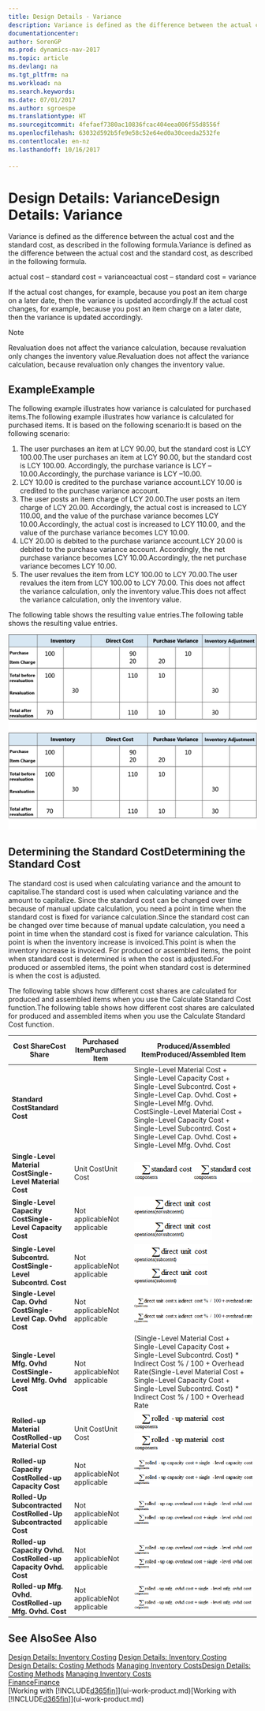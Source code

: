 ```yaml
---
title: Design Details - Variance
description: Variance is defined as the difference between the actual cost and the standard cost, as described in the following formula.
documentationcenter: 
author: SorenGP
ms.prod: dynamics-nav-2017
ms.topic: article
ms.devlang: na
ms.tgt_pltfrm: na
ms.workload: na
ms.search.keywords: 
ms.date: 07/01/2017
ms.author: sgroespe
ms.translationtype: HT
ms.sourcegitcommit: 4fefaef7380ac10836fcac404eea006f55d8556f
ms.openlocfilehash: 63032d592b5fe9e58c52e64ed0a30ceeda2532fe
ms.contentlocale: en-nz
ms.lasthandoff: 10/16/2017

---
```

# <a name="design-details-variance"></a><span data-ttu-id="852a6-103">Design Details: Variance</span><span class="sxs-lookup"><span data-stu-id="852a6-103">Design Details: Variance</span></span>
<span data-ttu-id="852a6-104">Variance is defined as the difference between the actual cost and the standard cost, as described in the following formula.</span><span class="sxs-lookup"><span data-stu-id="852a6-104">Variance is defined as the difference between the actual cost and the standard cost, as described in the following formula.</span></span>  

 <span data-ttu-id="852a6-105">actual cost – standard cost = variance</span><span class="sxs-lookup"><span data-stu-id="852a6-105">actual cost – standard cost = variance</span></span>  

 <span data-ttu-id="852a6-106">If the actual cost changes, for example, because you post an item charge on a later date, then the variance is updated accordingly.</span><span class="sxs-lookup"><span data-stu-id="852a6-106">If the actual cost changes, for example, because you post an item charge on a later date, then the variance is updated accordingly.</span></span>  

> [!NOTE]  
>  <span data-ttu-id="852a6-107">Revaluation does not affect the variance calculation, because revaluation only changes the inventory value.</span><span class="sxs-lookup"><span data-stu-id="852a6-107">Revaluation does not affect the variance calculation, because revaluation only changes the inventory value.</span></span>  

## <a name="example"></a><span data-ttu-id="852a6-108">Example</span><span class="sxs-lookup"><span data-stu-id="852a6-108">Example</span></span>  
 <span data-ttu-id="852a6-109">The following example illustrates how variance is calculated for purchased items.</span><span class="sxs-lookup"><span data-stu-id="852a6-109">The following example illustrates how variance is calculated for purchased items.</span></span> <span data-ttu-id="852a6-110">It is based on the following scenario:</span><span class="sxs-lookup"><span data-stu-id="852a6-110">It is based on the following scenario:</span></span>  

1.  <span data-ttu-id="852a6-111">The user purchases an item at LCY 90.00, but the standard cost is LCY 100.00.</span><span class="sxs-lookup"><span data-stu-id="852a6-111">The user purchases an item at LCY 90.00, but the standard cost is LCY 100.00.</span></span> <span data-ttu-id="852a6-112">Accordingly, the purchase variance is LCY –10.00.</span><span class="sxs-lookup"><span data-stu-id="852a6-112">Accordingly, the purchase variance is LCY –10.00.</span></span>  
2.  <span data-ttu-id="852a6-113">LCY 10.00 is credited to the purchase variance account.</span><span class="sxs-lookup"><span data-stu-id="852a6-113">LCY 10.00 is credited to the purchase variance account.</span></span>  
3.  <span data-ttu-id="852a6-114">The user posts an item charge of LCY 20.00.</span><span class="sxs-lookup"><span data-stu-id="852a6-114">The user posts an item charge of LCY 20.00.</span></span> <span data-ttu-id="852a6-115">Accordingly, the actual cost is increased to LCY 110.00, and the value of the purchase variance becomes LCY 10.00.</span><span class="sxs-lookup"><span data-stu-id="852a6-115">Accordingly, the actual cost is increased to LCY 110.00, and the value of the purchase variance becomes LCY 10.00.</span></span>  
4.  <span data-ttu-id="852a6-116">LCY 20.00 is debited to the purchase variance account.</span><span class="sxs-lookup"><span data-stu-id="852a6-116">LCY 20.00 is debited to the purchase variance account.</span></span> <span data-ttu-id="852a6-117">Accordingly, the net purchase variance becomes LCY 10.00.</span><span class="sxs-lookup"><span data-stu-id="852a6-117">Accordingly, the net purchase variance becomes LCY 10.00.</span></span>  
5.  <span data-ttu-id="852a6-118">The user revalues the item from LCY 100.00 to LCY 70.00.</span><span class="sxs-lookup"><span data-stu-id="852a6-118">The user revalues the item from LCY 100.00 to LCY 70.00.</span></span> <span data-ttu-id="852a6-119">This does not affect the variance calculation, only the inventory value.</span><span class="sxs-lookup"><span data-stu-id="852a6-119">This does not affect the variance calculation, only the inventory value.</span></span>  

 <span data-ttu-id="852a6-120">The following table shows the resulting value entries.</span><span class="sxs-lookup"><span data-stu-id="852a6-120">The following table shows the resulting value entries.</span></span>  

 <span data-ttu-id="852a6-121">![Purchase variance calculation](media/design_details_inventory_costing_11_purchase_variance.png "design_details_inventory_costing_11_purchase_variance")</span><span class="sxs-lookup"><span data-stu-id="852a6-121">![Purchase variance calculation](media/design_details_inventory_costing_11_purchase_variance.png "design_details_inventory_costing_11_purchase_variance")</span></span>  

## <a name="determining-the-standard-cost"></a><span data-ttu-id="852a6-122">Determining the Standard Cost</span><span class="sxs-lookup"><span data-stu-id="852a6-122">Determining the Standard Cost</span></span>  
 <span data-ttu-id="852a6-123">The standard cost is used when calculating variance and the amount to capitalise.</span><span class="sxs-lookup"><span data-stu-id="852a6-123">The standard cost is used when calculating variance and the amount to capitalize.</span></span> <span data-ttu-id="852a6-124">Since the standard cost can be changed over time because of manual update calculation, you need a point in time when the standard cost is fixed for variance calculation.</span><span class="sxs-lookup"><span data-stu-id="852a6-124">Since the standard cost can be changed over time because of manual update calculation, you need a point in time when the standard cost is fixed for variance calculation.</span></span> <span data-ttu-id="852a6-125">This point is when the inventory increase is invoiced.</span><span class="sxs-lookup"><span data-stu-id="852a6-125">This point is when the inventory increase is invoiced.</span></span> <span data-ttu-id="852a6-126">For produced or assembled items, the point when standard cost is determined is when the cost is adjusted.</span><span class="sxs-lookup"><span data-stu-id="852a6-126">For produced or assembled items, the point when standard cost is determined is when the cost is adjusted.</span></span>  

 <span data-ttu-id="852a6-127">The following table shows how different cost shares are calculated for produced and assembled items when you use the Calculate Standard Cost function.</span><span class="sxs-lookup"><span data-stu-id="852a6-127">The following table shows how different cost shares are calculated for produced and assembled items when you use the Calculate Standard Cost function.</span></span>  

|<span data-ttu-id="852a6-128">Cost Share</span><span class="sxs-lookup"><span data-stu-id="852a6-128">Cost Share</span></span>|<span data-ttu-id="852a6-129">Purchased Item</span><span class="sxs-lookup"><span data-stu-id="852a6-129">Purchased Item</span></span>|<span data-ttu-id="852a6-130">Produced/Assembled Item</span><span class="sxs-lookup"><span data-stu-id="852a6-130">Produced/Assembled Item</span></span>|  
|----------------|--------------------|------------------------------|  
|<span data-ttu-id="852a6-131">**Standard Cost**</span><span class="sxs-lookup"><span data-stu-id="852a6-131">**Standard Cost**</span></span>||<span data-ttu-id="852a6-132">Single-Level Material Cost + Single-Level Capacity Cost + Single-Level Subcontrd. Cost + Single-Level Cap. Ovhd. Cost + Single-Level Mfg. Ovhd. Cost</span><span class="sxs-lookup"><span data-stu-id="852a6-132">Single-Level Material Cost + Single-Level Capacity Cost + Single-Level Subcontrd. Cost + Single-Level Cap. Ovhd. Cost + Single-Level Mfg. Ovhd. Cost</span></span>|  
|<span data-ttu-id="852a6-133">**Single-Level Material Cost**</span><span class="sxs-lookup"><span data-stu-id="852a6-133">**Single-Level Material Cost**</span></span>|<span data-ttu-id="852a6-134">Unit Cost</span><span class="sxs-lookup"><span data-stu-id="852a6-134">Unit Cost</span></span>|<span data-ttu-id="852a6-135">![Equation 1](media/design_details_inventory_costing_11_equation_1.png "design_details_inventory_costing_11_equation_1")</span><span class="sxs-lookup"><span data-stu-id="852a6-135">![Equation 1](media/design_details_inventory_costing_11_equation_1.png "design_details_inventory_costing_11_equation_1")</span></span>|  
|<span data-ttu-id="852a6-136">**Single-Level Capacity Cost**</span><span class="sxs-lookup"><span data-stu-id="852a6-136">**Single-Level Capacity Cost**</span></span>|<span data-ttu-id="852a6-137">Not applicable</span><span class="sxs-lookup"><span data-stu-id="852a6-137">Not applicable</span></span>|<span data-ttu-id="852a6-138">![Equation 2](media/design_details_inventory_costing_11_equation_2.png "design_details_inventory_costing_11_equation_2")</span><span class="sxs-lookup"><span data-stu-id="852a6-138">![Equation 2](media/design_details_inventory_costing_11_equation_2.png "design_details_inventory_costing_11_equation_2")</span></span>|  
|<span data-ttu-id="852a6-139">**Single-Level Subcontrd. Cost**</span><span class="sxs-lookup"><span data-stu-id="852a6-139">**Single-Level Subcontrd. Cost**</span></span>|<span data-ttu-id="852a6-140">Not applicable</span><span class="sxs-lookup"><span data-stu-id="852a6-140">Not applicable</span></span>|<span data-ttu-id="852a6-141">![Equation 3](media/design_details_inventory_costing_11_equation_3.png "design_details_inventory_costing_11_equation_3")</span><span class="sxs-lookup"><span data-stu-id="852a6-141">![Equation 3](media/design_details_inventory_costing_11_equation_3.png "design_details_inventory_costing_11_equation_3")</span></span>|  
|<span data-ttu-id="852a6-142">**Single-Level Cap. Ovhd Cost**</span><span class="sxs-lookup"><span data-stu-id="852a6-142">**Single-Level Cap. Ovhd Cost**</span></span>|<span data-ttu-id="852a6-143">Not applicable</span><span class="sxs-lookup"><span data-stu-id="852a6-143">Not applicable</span></span>|<span data-ttu-id="852a6-144">![Equation 4](media/design_details_inventory_costing_11_equation_4.png "design_details_inventory_costing_11_equation_4")</span><span class="sxs-lookup"><span data-stu-id="852a6-144">![Equation 4](media/design_details_inventory_costing_11_equation_4.png "design_details_inventory_costing_11_equation_4")</span></span>|  
|<span data-ttu-id="852a6-145">**Single-Level Mfg. Ovhd Cost**</span><span class="sxs-lookup"><span data-stu-id="852a6-145">**Single-Level Mfg. Ovhd Cost**</span></span>|<span data-ttu-id="852a6-146">Not applicable</span><span class="sxs-lookup"><span data-stu-id="852a6-146">Not applicable</span></span>|<span data-ttu-id="852a6-147">(Single-Level Material Cost + Single-Level Capacity Cost + Single-Level Subcontrd. Cost) * Indirect Cost % / 100 + Overhead Rate</span><span class="sxs-lookup"><span data-stu-id="852a6-147">(Single-Level Material Cost + Single-Level Capacity Cost + Single-Level Subcontrd. Cost) * Indirect Cost % / 100 + Overhead Rate</span></span>|  
|<span data-ttu-id="852a6-148">**Rolled-up Material Cost**</span><span class="sxs-lookup"><span data-stu-id="852a6-148">**Rolled-up Material Cost**</span></span>|<span data-ttu-id="852a6-149">Unit Cost</span><span class="sxs-lookup"><span data-stu-id="852a6-149">Unit Cost</span></span>|<span data-ttu-id="852a6-150">![Equation 5](media/design_details_inventory_costing_11_equation_5.png "design_details_inventory_costing_11_equation_5")</span><span class="sxs-lookup"><span data-stu-id="852a6-150">![Equation 5](media/design_details_inventory_costing_11_equation_5.png "design_details_inventory_costing_11_equation_5")</span></span>|  
|<span data-ttu-id="852a6-151">**Rolled-up Capacity Cost**</span><span class="sxs-lookup"><span data-stu-id="852a6-151">**Rolled-up Capacity Cost**</span></span>|<span data-ttu-id="852a6-152">Not applicable</span><span class="sxs-lookup"><span data-stu-id="852a6-152">Not applicable</span></span>|<span data-ttu-id="852a6-153">![Equation 6](media/design_details_inventory_costing_11_equation_6.png "design_details_inventory_costing_11_equation_6")</span><span class="sxs-lookup"><span data-stu-id="852a6-153">![Equation 6](media/design_details_inventory_costing_11_equation_6.png "design_details_inventory_costing_11_equation_6")</span></span>|  
|<span data-ttu-id="852a6-154">**Rolled-Up Subcontracted Cost**</span><span class="sxs-lookup"><span data-stu-id="852a6-154">**Rolled-Up Subcontracted Cost**</span></span>|<span data-ttu-id="852a6-155">Not applicable</span><span class="sxs-lookup"><span data-stu-id="852a6-155">Not applicable</span></span>|<span data-ttu-id="852a6-156">![Equation 7](media/design_details_inventory_costing_11_equation_7.png "design_details_inventory_costing_11_equation_7")</span><span class="sxs-lookup"><span data-stu-id="852a6-156">![Equation 7](media/design_details_inventory_costing_11_equation_7.png "design_details_inventory_costing_11_equation_7")</span></span>|  
|<span data-ttu-id="852a6-157">**Rolled-up Capacity Ovhd. Cost**</span><span class="sxs-lookup"><span data-stu-id="852a6-157">**Rolled-up Capacity Ovhd. Cost**</span></span>|<span data-ttu-id="852a6-158">Not applicable</span><span class="sxs-lookup"><span data-stu-id="852a6-158">Not applicable</span></span>|<span data-ttu-id="852a6-159">![Equation 8](media/design_details_inventory_costing_11_equation_8.png "design_details_inventory_costing_11_equation_8")</span><span class="sxs-lookup"><span data-stu-id="852a6-159">![Equation 8](media/design_details_inventory_costing_11_equation_8.png "design_details_inventory_costing_11_equation_8")</span></span>|  
|<span data-ttu-id="852a6-160">**Rolled-up Mfg. Ovhd. Cost**</span><span class="sxs-lookup"><span data-stu-id="852a6-160">**Rolled-up Mfg. Ovhd. Cost**</span></span>|<span data-ttu-id="852a6-161">Not applicable</span><span class="sxs-lookup"><span data-stu-id="852a6-161">Not applicable</span></span>|<span data-ttu-id="852a6-162">![Equation 9](media/design_details_inventory_costing_11_equation_9.png "design_details_inventory_costing_11_equation_9")</span><span class="sxs-lookup"><span data-stu-id="852a6-162">![Equation 9](media/design_details_inventory_costing_11_equation_9.png "design_details_inventory_costing_11_equation_9")</span></span>|  

## <a name="see-also"></a><span data-ttu-id="852a6-163">See Also</span><span class="sxs-lookup"><span data-stu-id="852a6-163">See Also</span></span>  
 <span data-ttu-id="852a6-164">[Design Details: Inventory Costing](design-details-inventory-costing.md) </span><span class="sxs-lookup"><span data-stu-id="852a6-164">[Design Details: Inventory Costing](design-details-inventory-costing.md) </span></span>  
 <span data-ttu-id="852a6-165">[Design Details: Costing Methods](design-details-costing-methods.md) [Managing Inventory Costs](finance-manage-inventory-costs.md)</span><span class="sxs-lookup"><span data-stu-id="852a6-165">[Design Details: Costing Methods](design-details-costing-methods.md) [Managing Inventory Costs](finance-manage-inventory-costs.md)</span></span>  
 [<span data-ttu-id="852a6-166">Finance</span><span class="sxs-lookup"><span data-stu-id="852a6-166">Finance</span></span>](finance.md)  
 <span data-ttu-id="852a6-167">[Working with [!INCLUDE[d365fin](includes/d365fin_md.md)]](ui-work-product.md)</span><span class="sxs-lookup"><span data-stu-id="852a6-167">[Working with [!INCLUDE[d365fin](includes/d365fin_md.md)]](ui-work-product.md)</span></span>

